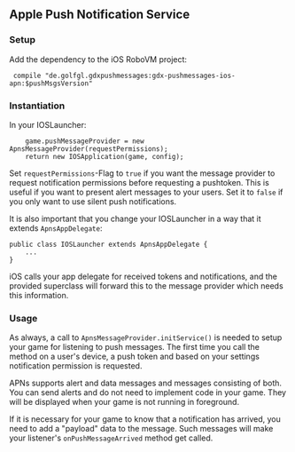 ## Apple Push Notification Service

### Setup

Add the dependency to the iOS RoboVM project:

     compile "de.golfgl.gdxpushmessages:gdx-pushmessages-ios-apn:$pushMsgsVersion"
    
    
### Instantiation

In your IOSLauncher:

		game.pushMessageProvider = new ApnsMessageProvider(requestPermissions);
        return new IOSApplication(game, config);

Set `requestPermissions`-Flag to `true` if you want the message provider to request notification permissions before
requesting a pushtoken. This is useful if you want to present alert messages to your users. Set it to `false` if you only
want to use silent push notifications.

It is also important that you change your IOSLauncher in a way that it extends `ApnsAppDelegate`:

    public class IOSLauncher extends ApnsAppDelegate {
        ...
    }

iOS calls your app delegate for received tokens and notifications, and the provided superclass will forward this to the
message provider which needs this information.

### Usage

As always, a call to `ApnsMessageProvider.initService()` is needed to setup your game for listening to push messages.
The first time you call the method on a user's device, a push token and based on your settings notification permission is requested.

APNs supports alert and data messages and messages consisting of both. You can send alerts and do not need to implement code in your game. They
will be displayed when your game is not running in foreground.

If it is necessary for your game to know that a notification has arrived, you need to add a "payload" data to the message. Such messages will
make your listener's `onPushMessageArrived` method get called.

